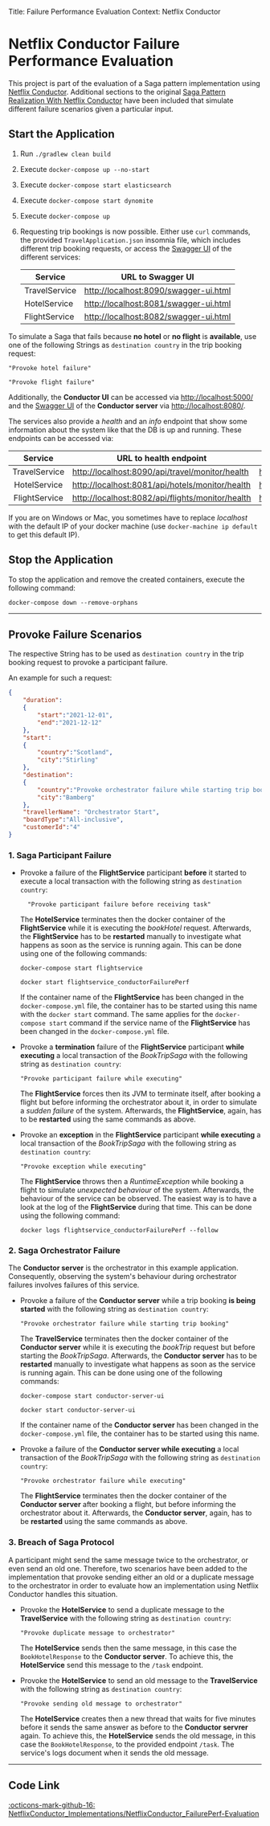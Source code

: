 Title: Failure Performance Evaluation
Context: Netflix Conductor

# Netflix Conductor Failure Performance Evaluation
This project is part of the evaluation of a Saga pattern implementation using [Netflix Conductor](https://github.com/Netflix/conductor).
Additional sections to the original [Saga Pattern Realization With Netflix Conductor](https://github.com/KarolinDuerr/BA-SagaPattern/tree/master/NetflixConductor_Implementations/NetflixConductor)
have been included that simulate different failure scenarios given a particular input.

## Start the Application

1. Run `./gradlew clean build`


2. Execute `docker-compose up --no-start`


3. Execute `docker-compose start elasticsearch`


4. Execute `docker-compose start dynomite`


5. Execute `docker-compose up`


6. Requesting trip bookings is now possible. Either use `curl` commands,
   the provided `TravelApplication.json` insomnia file, which includes different trip booking requests,
   or access the [Swagger UI](https://swagger.io/tools/swagger-ui/) of the different services:

   | <center>__Service__</center> | <center>__URL to Swagger UI__</center> |
   |:-------|:-------------------:|
   |TravelService| [http://localhost:8090/swagger-ui.html](http://localhost:8090/swagger-ui.html)
   |HotelService| [http://localhost:8081/swagger-ui.html](http://localhost:8081/swagger-ui.html)
   |FlightService| [http://localhost:8082/swagger-ui.html](http://localhost:8082/swagger-ui.html)

To simulate a Saga that fails because __no hotel__ or __no flight__ is __available__, use one of the following Strings
as `destination country` in the trip booking request:
```text
"Provoke hotel failure"

"Provoke flight failure"
```
Additionally, the __Conductor UI__ can be accessed via
[http://localhost:5000/](http://localhost:5000/) and the [Swagger UI](https://swagger.io/tools/swagger-ui/) of the __Conductor server__ via
[http://localhost:8080/](http://localhost:8080/).

The services also provide a *health* and an *info* endpoint that show some information about the system like
that the DB is up and running. These endpoints can be accessed via:

| <center>__Service__</center> | <center>__URL to health endpoint__</center> |  <center>__URL to info endpoint__</center> |
|:-------:|------------------|-------------------|
|TravelService| [http://localhost:8090/api/travel/monitor/health](http://localhost:8090/api/travel/monitor/health) | [http://localhost:8090/api/travel/monitor/info](http://localhost:8090/api/travel/monitor/info)
|HotelService| [http://localhost:8081/api/hotels/monitor/health](http://localhost:8081/api/hotels/monitor/health) | [http://localhost:8081/api/hotels/monitor/info](http://localhost:8081/api/hotels/monitor/info)
|FlightService| [http://localhost:8082/api/flights/monitor/health](http://localhost:8082/api/flights/monitor/health) | [http://localhost:8082/api/flights/monitor/info](http://localhost:8082/api/flights/monitor/info)

If you are on Windows or Mac, you sometimes have to replace _localhost_ with the default IP of your docker machine (use `docker-machine ip default` to get this default IP).

## Stop the Application

To stop the application and remove the created containers, execute the following command:
```shell
docker-compose down --remove-orphans
```

-------------------------------------------------

## Provoke Failure Scenarios
The respective String has to be used as `destination country` in the trip booking request to provoke a participant failure.

An example for such a request:
```json title="TravelRequest"
{
    "duration":
    {
        "start":"2021-12-01",
        "end":"2021-12-12"
    },
    "start":
    {
        "country":"Scotland",
        "city":"Stirling"
    },
    "destination":
    {
        "country":"Provoke orchestrator failure while starting trip booking",
        "city":"Bamberg"
    },
    "travellerName": "Orchestrator Start",
    "boardType":"All-inclusive",
    "customerId":"4"
}
```

### 1. Saga Participant Failure
- Provoke a failure of the __FlightService__ participant __before__ it started to execute a local transaction with the following string as `destination country`:

    ```
      "Provoke participant failure before receiving task"
    ```

    The __HotelService__ terminates then the docker container of the __FlightService__ while it is executing the *bookHotel* request.
    Afterwards, the __FlightService__ has to be __restarted__ manually to investigate what happens as soon as the service is running again.
    This can be done using one of the following commands:

    ```
    docker-compose start flightservice

    docker start flightservice_conductorFailurePerf
    ```


    If the container name of the __FlightService__ has been changed in the `docker-compose.yml` file, the
    container has to be started using this name with the `docker start` command.
    The same applies for the `docker-compose start` command if the service name of the __FlightService__ has been changed
    in the `docker-compose.yml` file.


- Provoke a __termination__ failure of the __FlightService__ participant __while executing__ a local transaction of the *BookTripSaga* with the following string as `destination country`:

    ```
    "Provoke participant failure while executing"
    ```  

    The __FlightService__ forces then its JVM to terminate itself, after booking a flight but before informing the orchestrator about it, in order to simulate a *sudden failure* of the system.
    Afterwards, the __FlightService__, again, has to be __restarted__ using the same commands as above.


- Provoke an __exception__ in the __FlightService__ participant __while executing__ a local transaction of the *BookTripSaga* with the following string as `destination country`:

    ```
    "Provoke exception while executing"
    ```  

    The __FlightService__ throws then a *RuntimeException* while booking a flight to simulate *unexpected behaviour* of the system.
    Afterwards, the behaviour of the service can be observed. The easiest way is to have a look at the log of the __FlightService__ during that time.
    This can be done using the following command:

    ```
    docker logs flightservice_conductorFailurePerf --follow
     ```  

### 2. Saga Orchestrator Failure
The __Conductor server__ is the orchestrator in this example application. Consequently, observing the system's behaviour during
orchestrator failures involves failures of this service.

- Provoke a failure of the __Conductor server__ while a trip booking __is being started__ with the following string as `destination country`:

    ```
    "Provoke orchestrator failure while starting trip booking"
    ```

    The __TravelService__ terminates then the docker container of the __Conductor server__ while it is executing the *bookTrip* request but before starting the *BookTripSaga*.
    Afterwards, the __Conductor server__ has to be __restarted__ manually to investigate what happens as soon as the service is running again.
    This can be done using one of the following commands:

    ```
    docker-compose start conductor-server-ui

    docker start conductor-server-ui
    ```

    If the container name of the __Conductor server__ has been changed in the `docker-compose.yml` file, the
    container has to be started using this name.


- Provoke a failure of the __Conductor server while executing__ a local transaction of the *BookTripSaga* with the following string as `destination country`:

    ```
    "Provoke orchestrator failure while executing"
    ```  

    The __FlightService__ terminates then the docker container of the __Conductor server__ after booking a flight, but before informing the orchestrator about it.
    Afterwards, the __Conductor server__, again, has to be __restarted__ using the same commands as above.


### 3. Breach of Saga Protocol
A participant might send the same message twice to the orchestrator, or even send an old one.
Therefore, two scenarios have been added to the implementation that provoke sending either an old or a duplicate message to the orchestrator in order to evaluate how an implementation using Netflix Conductor handles this situation.

- Provoke the __HotelService__ to send a duplicate message to the __TravelService__ with the following string as `destination country`:
  ```
  "Provoke duplicate message to orchestrator"
  ```
  The __HotelService__ sends then the same message, in this case the `BookHotelResponse` to the __Conductor server__. To achieve this, the __HotelService__ send this message to the `/task` endpoint.   


- Provoke the __HotelService__ to send an old message to the __TravelService__ with the following string as `destination country`:
  ```
  "Provoke sending old message to orchestrator"
  ```
  The __HotelService__ creates then a new thread that waits for five minutes before it sends the same answer as before to the __Conductor servrer__ again. To achieve this, the __HotelService__ sends the old message, in this case the `BookHotelResponse`,  to the provided endpoint `/task`.
  The service's logs document when it sends the old message.  

---------------------
## Code Link

[:octicons-mark-github-16: NetflixConductor_Implementations/NetflixConductor_FailurePerf-Evaluation](https://github.com/KarolinDuerr/BA-SagaPattern/tree/master/NetflixConductor_Implementations/NetflixConductor_FailurePerf-Evaluation)
